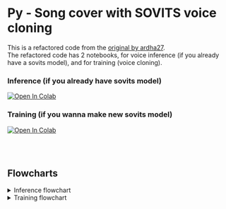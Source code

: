 # Py - Song cover with SOVITS voice cloning
This is a refactored code from the <a href="https://github.com/ardha27/AI-Song-Cover-SOVITS">original by ardha27</a>. <br>
The refactored code has 2 notebooks, for voice inference (if you already have a sovits model), and for training (voice cloning).

### Inference (if you already have sovits model)
[![Open In Colab](https://colab.research.google.com/assets/colab-badge.svg)](https://colab.research.google.com/github/thisismyracle/py-sovits-song-cover/blob/main/SOVITS_Inference.ipynb)

### Training (if you wanna make new sovits model)
[![Open In Colab](https://colab.research.google.com/assets/colab-badge.svg)](https://colab.research.google.com/github/thisismyracle/py-sovits-song-cover/blob/main/SOVITS_Training.ipynb)

<br><br>

## Flowcharts
<details>
  <summary>Inference flowchart</summary>
  <br>
  <img src="https://github.com/thisismyracle/py-sovits-song-cover/blob/main/inference_flowchart.jpg">
</details>

<details>
  <summary>Training flowchart</summary>
  <br>
  <img src="https://github.com/thisismyracle/py-sovits-song-cover/blob/main/training_flowchart.jpg">
</details>
